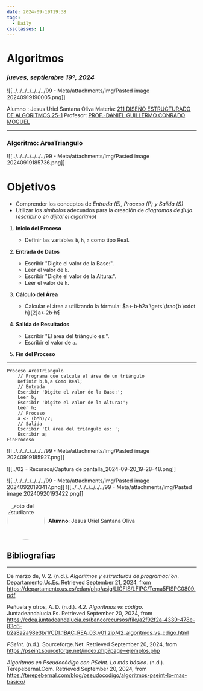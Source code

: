 ```yaml
---
date: 2024-09-19T19:38
tags:
  - Daily
cssclasses: []
---
```

# Algoritmos
### *jueves, septiembre 19º, 2024*


![[../../../../../../../99 - Meta/attachments/img/Pasted image 20240919190005.png]]

Alumno : Jesus Uriel Santana Oliva
Materia: [211 DISEÑO ESTRUCTURADO DE ALGORITMOS 25-1](https://moodle.tecplayacar.edu.mx/course/view.php?id=6029 "211 DISEÑO ESTRUCTURADO DE ALGORITMOS 25-1")
Profesor: [PROF.-DANIEL GUILLERMO CONRADO MOGUEL](https://moodle.tecplayacar.edu.mx/user/view.php?id=10360&course=6029)
________


### Algoritmo: AreaTriangulo

	
![[../../../../../../../99 - Meta/attachments/img/Pasted image 20240919185736.png]]

# Objetivos

- Comprender los conceptos de _Entrada (E), Proceso (P) y Salida (S)_
- Utilizar los _símbolos_ adecuados para la creación de _diagramas de flujo_.
(_escribir o en dijital el algoritmo_)
1. **Inicio del Proceso**
    
    - Definir las variables `b`, `h`, `a` como tipo Real.
2. **Entrada de Datos**
    
    - Escribir "Digite el valor de la Base:".
    - Leer el valor de `b`.
    - Escribir "Digite el valor de la Altura:".
    - Leer el valor de `h`.
3. **Cálculo del Área**

    - Calcular el área `a` utilizando la fórmula: $a←b⋅h2a \gets \frac{b \cdot h}{2}a←2b⋅h​$
4. **Salida de Resultados**
    
    - Escribir "El área del triángulo es:".
    - Escribir el valor de `a`.
5. **Fin del Proceso**
----

```codigo_pseint
Proceso AreaTriangulo
	// Programa que calcula el área de un triángulo
	Definir b,h,a Como Real;
	// Entrada
	Escribir 'Digite el valor de la Base:';
	Leer b;
	Escribir 'Digite el valor de la Altura:';
	Leer h;
	// Proceso
	a <- (b*h)/2;
	// Salida
	Escribir 'El área del triángulo es: ';
	Escribir a;
FinProceso

```


![[../../../../../../../99 - Meta/attachments/img/Pasted image 20240919185927.png]]


![[../02 - Recursos/Captura de pantalla_2024-09-20_19-28-48.png]]

![[../../../../../../../99 - Meta/attachments/img/Pasted image 20240920193417.png]]
![[../../../../../../../99 - Meta/attachments/img/Pasted image 20240920193422.png]]


<div style="display: flex; align-items: center;">
  <img src="https://avatars.githubusercontent.com/u/47199647?v=4" alt="Foto del Estudiante" style="width: 100px; height: 100px; border-radius: 50%; margin-right: 10px;">
  <strong>Alumno</strong>: Jesus Uriel Santana Oliva
</div>


## Bibliografías

------
De marzo de, V. 2. (n.d.). _Algoritmos y estructuras de programaci ́on_. Departamento.Us.Es. Retrieved September 21, 2024, from https://departamento.us.es/edan/php/asig/LICFIS/LFIPC/Tema5FISPC0809.pdf

Peñuela y otros, A. D. (n.d.). _4.2. Algoritmos vs código_. Juntadeandalucia.Es. Retrieved September 20, 2024, from https://edea.juntadeandalucia.es/bancorecursos/file/a2f92f2a-4339-478e-83c6-b2a8a2a98e3b/1/CDI_1BAC_REA_03_v01.zip/42_algoritmos_vs_cdigo.html

_PSeInt_. (n.d.). Sourceforge.Net. Retrieved September 20, 2024, from https://pseint.sourceforge.net/index.php?page=ejemplos.php


_Algoritmos en Pseudocódigo con PSeInt. Lo más básico_. (n.d.). Terepebernal.Com. Retrieved September 20, 2024, from https://terepebernal.com/blog/pseudocodigo/algoritmos-pseint-lo-mas-basico/